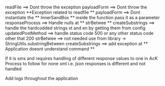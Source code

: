 readFile ==> Dont throw the exception
payloadForm ==> Dont throw the exception **Exception related to readfile **
payloadForm ==> Dont instantiate the ** InnerSandBox ** inside the function pass it as a parameter
responseProcess ==> Handle nulls at ** strBetwee **
createSubstrings ==> handle the hardcodded strings st and en by getting them from config
updatedPostMethod ==> handle status code 500 or any other status code other that 200
strBetwee ==> not needed use from library -> StringUtils.substringBetween
createSubstrings ==> add exception at ** Application doesnt understand command **


If it is sms and requires handling of different response values to one in AcK
Process to follow for none xml i.e. json responses is different and not handled

Add logs throughout the application

